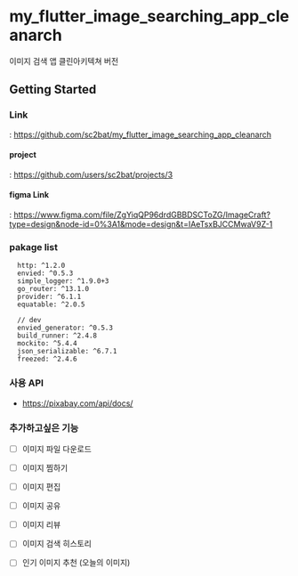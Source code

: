 # my_flutter_image_searching_app_cleanarch

이미지 검색 앱 클린아키텍쳐 버전

## Getting Started

### Link
 : https://github.com/sc2bat/my_flutter_image_searching_app_cleanarch

#### project
 : https://github.com/users/sc2bat/projects/3
 
#### figma Link
 : https://www.figma.com/file/ZgYiqQP96drdGBBDSCToZG/ImageCraft?type=design&node-id=0%3A1&mode=design&t=IAeTsxBJCCMwaV9Z-1

### pakage list
```
  http: ^1.2.0
  envied: ^0.5.3
  simple_logger: ^1.9.0+3
  go_router: ^13.1.0
  provider: ^6.1.1
  equatable: ^2.0.5

  // dev
  envied_generator: ^0.5.3
  build_runner: ^2.4.8
  mockito: ^5.4.4
  json_serializable: ^6.7.1
  freezed: ^2.4.6
```

### 사용 API
- https://pixabay.com/api/docs/

### 추가하고싶은 기능
- [ ] 이미지 파일 다운로드
- [ ] 이미지 찜하기
- [ ] 이미지 편집
- [ ] 이미지 공유
- [ ] 이미지 리뷰
- [ ] 이미지 검색 히스토리
- [ ] 인기 이미지 추천 (오늘의 이미지)

